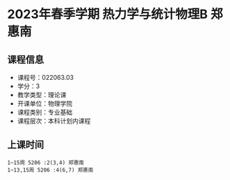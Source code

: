 # 2023年春季学期 热力学与统计物理B 郑惠南






## 课程信息

- 课程号：022063.03
- 学分：3
- 教学类型：理论课
- 开课单位：物理学院
- 课程类别：专业基础
- 课程层次：本科计划内课程

## 上课时间

```
1~15周 5206 :2(3,4) 郑惠南
1~13,15周 5206 :4(6,7) 郑惠南
```

